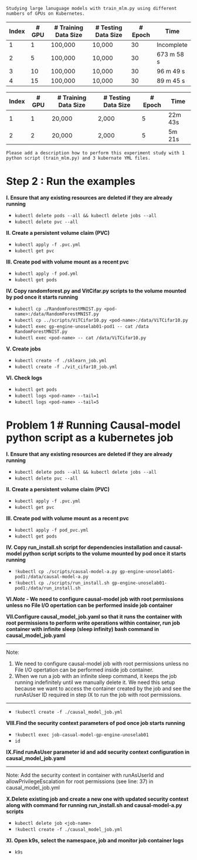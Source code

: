 `Studying large lanuguage models with train_mlm.py using different numbers of GPUs on Kubernetes.`

| Index    | # GPU     | # Training Data Size | # Testing Data Size | # Epoch   | Time       |
|----------|-----------|----------------------|---------------------|-----------|------------|
| 1        | 1         | 100,000              | 10,000              | 30        | Incomplete |
| 2        | 5         | 100,000              | 10,000              | 30        | 673 m 58 s |
| 3        | 10        | 100,000              | 10,000              | 30        | 96 m 49 s  |
| 4        | 15        | 100,000              | 10,000              | 30        | 89 m 45 s  |


| Index | # GPU | # Training Data Size | # Testing Data Size | # Epoch | Time    |
|-------|-------|----------------------|---------------------|---------|---------|
| 1     | 1     | 20,000               | 2,000               | 5       | 22m 43s |
| 2     | 2     | 20,000               | 2,000               | 5       | 5m 21s  |


```
Please add a description how to perform this experiment study with 1 python script (train_mlm.py) and 3 kubernate YML files.
```

# Step 2 : Run the examples

**I. Ensure that any existing resources are deleted if they are already running**
- `kubectl delete pods --all && kubectl delete jobs --all`
- `kubectl delete pvc --all`

**II. Create a persistent volume claim (PVC)**
- `kubectl apply -f .pvc.yml`
- `kubectl get pvc`

**III. Create pod with volume mount as a recent pvc**
- `kubectl apply -f pod.yml`
- `kubectl get pods`

**IV. Copy randomforest.py and VitCifar.py scripts to the volume mounted by pod once it starts running**
- `kubectl cp ./RandomForestMNIST.py <pod-name>:/data/RandomForestMNIST.py`
- `kubectl cp ../scripts/ViTCifar10.py <pod-name>:/data/ViTCifar10.py`
- `kubectl exec gp-engine-unoselab01-pod1 -- cat /data RandomForestMNIST.py`
- `kubectl exec <pod-name> -- cat /data/ViTCifar10.py`

**V. Create jobs**
- `kubectl create -f ./sklearn_job.yml`
- `kubectl create -f ./vit_cifar10_job.yml`

**VI. Check logs**
- `kubectl get pods`
- `kubectl logs <pod-name> --tail=1`
- `kubectl logs <pod-name> --tail=5`

# Problem 1 # Running Causal-model python script as a kubernetes job 

**I. Ensure that any existing resources are deleted if they are already running**
- `kubectl delete pods --all && kubectl delete jobs --all`
- `kubectl delete pvc --all`

**II. Create a persistent volume claim (PVC)**
- `kubectl apply -f .pvc.yml`
- `kubectl get pvc`

**III. Create pod with volume mount as a recent pvc**
- `kubectl apply -f pod_pvc.yml`
- `kubectl get pods`

**IV. Copy run_install.sh script for dependencies installation and causal-model python script scripts to the volume mounted by pod once it starts running**
- `!kubectl cp ./scripts/causal-model-a.py gp-engine-unoselab01-pod1:/data/causal-model-a.py`
- `!kubectl cp ./scripts/run_install.sh gp-engine-unoselab01-pod1:/data/run_install.sh `

**VI._Note_ - We need to configure causal-model job with root permissions unless no File I/O opertation can be performed inside job container**

**VII.Configure causal_model_job.yaml so that it runs the container with root permissions to perform write operations within container, run job container with infinite sleep (sleep infinity) bash command in causal_model_job.yaml**
***
Note: 
1. We need to configure causal-model job with root permissions unless no File I/O opertation can be performed inside job container. 
2. When we run a job with an infinite sleep command, it keeps the job running indefinitely until we manually delete it. We need this setup because we want to access the container created by the job and see the runAsUser ID required in step IX to run the job with root permissions.  
***
- `!kubectl create -f ./causal_model_job.yml`

**VIII.Find the security context parameters of pod once job starts running**
- `!kubectl exec job-casual-model-gp-engine-unoselab01`
- `id`

**IX.Find runAsUser parameter id and add security context configuration in causal_model_job.yaml**
***
Note: Add the security context in container with runAsUserId and allowPrivilegeEscalation for root permissions (see line: 37) in causal_model_job.yml

**X.Delete existing job and create a new one with updated security context along with command for running run_install.sh and causal-model-a.py scripts**
- `kubectl delete job <job-name>`
- `!kubectl create -f ./causal_model_job.yml`

**XI. Open k9s, select the namespace, job and monitor job container logs**
- `k9s`


